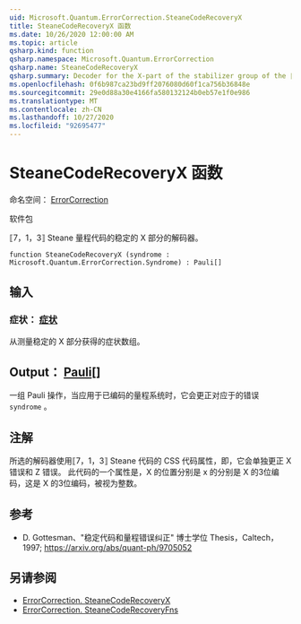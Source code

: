 ```yaml
---
uid: Microsoft.Quantum.ErrorCorrection.SteaneCodeRecoveryX
title: SteaneCodeRecoveryX 函数
ms.date: 10/26/2020 12:00:00 AM
ms.topic: article
qsharp.kind: function
qsharp.namespace: Microsoft.Quantum.ErrorCorrection
qsharp.name: SteaneCodeRecoveryX
qsharp.summary: Decoder for the X-part of the stabilizer group of the ⟦7, 1, 3⟧ Steane quantum code.
ms.openlocfilehash: 0f6b987ca23bd9ff2076080d60f1ca756b36848e
ms.sourcegitcommit: 29e0d88a30e4166fa580132124b0eb57e1f0e986
ms.translationtype: MT
ms.contentlocale: zh-CN
ms.lasthandoff: 10/27/2020
ms.locfileid: "92695477"
---
```

# <a name="steanecoderecoveryx-function"></a>SteaneCodeRecoveryX 函数

命名空间： [ErrorCorrection](xref:Microsoft.Quantum.ErrorCorrection)

软件包 [](https://nuget.org/packages/)


⟦7，1，3⟧ Steane 量程代码的稳定的 X 部分的解码器。

```qsharp
function SteaneCodeRecoveryX (syndrome : Microsoft.Quantum.ErrorCorrection.Syndrome) : Pauli[]
```


## <a name="input"></a>输入

### <a name="syndrome--syndrome"></a>症状： [症状](xref:Microsoft.Quantum.ErrorCorrection.Syndrome)

从测量稳定的 X 部分获得的症状数组。



## <a name="output--pauli"></a>Output： [Pauli](xref:microsoft.quantum.lang-ref.pauli)[]

一组 Pauli 操作，当应用于已编码的量程系统时，它会更正对应于的错误 `syndrome` 。

## <a name="remarks"></a>注解

所选的解码器使用⟦7，1，3⟧ Steane 代码的 CSS 代码属性，即，它会单独更正 X 错误和 Z 错误。 此代码的一个属性是，X 的位置分别是 x 的分别是 X 的3位编码，这是 X 的3位编码，被视为整数。

## <a name="references"></a>参考

- D. Gottesman、"稳定代码和量程错误纠正" 博士学位 Thesis，Caltech，1997; https://arxiv.org/abs/quant-ph/9705052

## <a name="see-also"></a>另请参阅

- [ErrorCorrection. SteaneCodeRecoveryX](xref:Microsoft.Quantum.ErrorCorrection.SteaneCodeRecoveryX)
- [ErrorCorrection. SteaneCodeRecoveryFns](xref:Microsoft.Quantum.ErrorCorrection.SteaneCodeRecoveryFns)